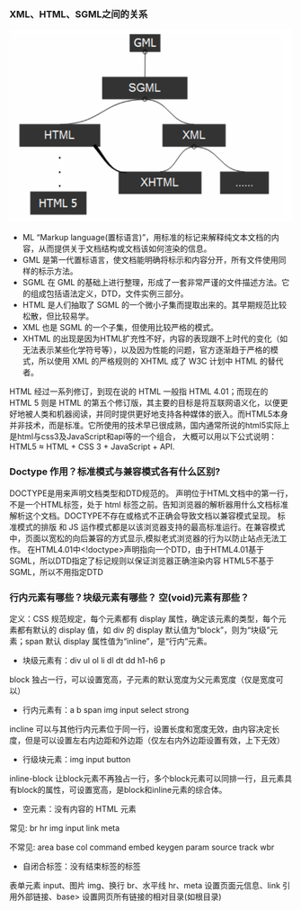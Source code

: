 ### XML、HTML、SGML之间的关系
![XML、HTML、SGML](https://github.com/lancertea/HTML-CSS/blob/master/img/HTML.png)
- ML “Markup language(置标语言)”，用标准的标记来解释纯文本文档的内容，从而提供关于文档结构或文档该如何渲染的信息。
- GML 是第一代置标语言，使文档能明确将标示和内容分开，所有文件使用同样的标示方法。
- SGML 在 GML 的基础上进行整理，形成了一套非常严谨的文件描述方法。它的组成包括语法定义，DTD，文件实例三部分。
- HTML 是人们抽取了 SGML 的一个微小子集而提取出来的。其早期规范比较松散，但比较易学。
- XML 也是 SGML 的一个子集，但使用比较严格的模式。
- XHTML 的出现是因为HTML扩充性不好，内容的表现跟不上时代的变化（如无法表示某些化学符号等），以及因为性能的问题，官方逐渐趋于严格的模式，所以使用 XML 的严格规则的 XHTML 成了 W3C 计划中 HTML 的替代者。

HTML 经过一系列修订，到现在说的 HTML 一般指 HTML 4.01；而现在的 HTML 5 则是 HTML 的第五个修订版，其主要的目标是将互联网语义化，以便更好地被人类和机器阅读，并同时提供更好地支持各种媒体的嵌入。而HTML5本身并非技术，而是标准。它所使用的技术早已很成熟，国内通常所说的html5实际上是html与css3及JavaScript和api等的一个组合，
大概可以用以下公式说明：HTML5 ≈ HTML + CSS 3 + JavaScript + API.

### Doctype 作用？标准模式与兼容模式各有什么区别?
DOCTYPE是用来声明文档类型和DTD规范的。 <!DOCTYPE html>声明位于HTML文档中的第一行，不是一个HTML标签，处于 html 标签之前。告知浏览器的解析器用什么文档标准解析这个文档。DOCTYPE不存在或格式不正确会导致文档以兼容模式呈现。
标准模式的排版 和 JS 运作模式都是以该浏览器支持的最高标准运行。在兼容模式中，页面以宽松的向后兼容的方式显示,模拟老式浏览器的行为以防止站点无法工作。
在HTML4.01中<!doctype>声明指向一个DTD，由于HTML4.01基于SGML，所以DTD指定了标记规则以保证浏览器正确渲染内容 HTML5不基于SGML，所以不用指定DTD

### 行内元素有哪些？块级元素有哪些？ 空(void)元素有那些？
定义：CSS 规范规定，每个元素都有 display 属性，确定该元素的类型，每个元素都有默认的 display 值，如 div 的 display 默认值为“block”，则为“块级”元素；span 默认 display 属性值为“inline”，是“行内”元素。
- 块级元素有：div ul ol li dl dt dd h1-h6 p

block 独占一行，可以设置宽高，子元素的默认宽度为父元素宽度（仅是宽度可以）
- 行内元素有：a b span img input select strong

incline 可以与其他行内元素位于同一行，设置长度和宽度无效，由内容决定长度，但是可以设置左右内边距和外边距（仅左右内外边距设置有效，上下无效）
- 行级块元素：img input button

inline-block 让block元素不再独占一行，多个block元素可以同排一行，且元素具有block的属性，可设置宽高，是block和inline元素的综合体。
- 空元素：没有内容的 HTML 元素

常见: br hr img input link meta

不常见: area base col command embed keygen param source track wbr
- 自闭合标签：没有结束标签的标签

表单元素 input、图片 img、换行 br、水平线 hr、meta 设置页面元信息、link 引用外部链接、base> 设置网页所有链接的相对目录(如根目录)


